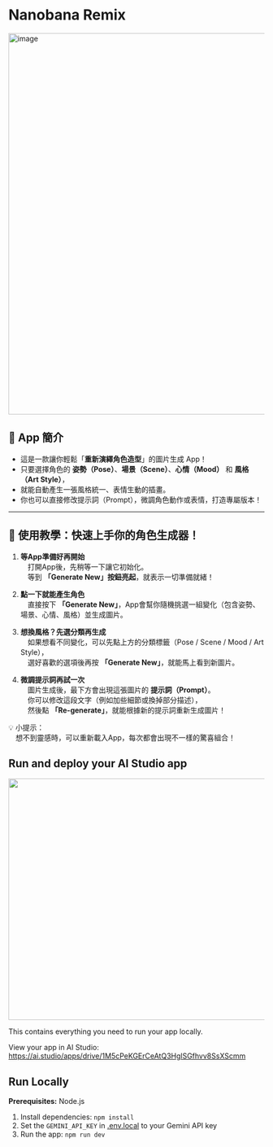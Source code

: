 # Nanobana Remix

<img width="750" alt="image" src="https://github.com/user-attachments/assets/2b3cdd27-0286-4756-b927-5a655b0f6472" />

## 🌟 App 簡介

* 這是一款讓你輕鬆「**重新演繹角色造型**」的圖片生成 App！  
* 只要選擇角色的 **姿勢（Pose）**、**場景（Scene）**、**心情（Mood）** 和 **風格（Art Style）**，  
* 就能自動產生一張風格統一、表情生動的插畫。  
* 你也可以直接修改提示詞（Prompt），微調角色動作或表情，打造專屬版本！



---

## 🎨 使用教學：快速上手你的角色生成器！

1. **等App準備好再開始**  
　打開App後，先稍等一下讓它初始化。  
　等到 **「Generate New」按鈕亮起**，就表示一切準備就緒！

2. **點一下就能產生角色**  
　直接按下 **「Generate New」**，App會幫你隨機挑選一組變化（包含姿勢、場景、心情、風格）並生成圖片。

3. **想換風格？先選分類再生成**  
　如果想看不同變化，可以先點上方的分類標籤（Pose / Scene / Mood / Art Style），  
　選好喜歡的選項後再按 **「Generate New」**，就能馬上看到新圖片。

4. **微調提示詞再試一次**  
　圖片生成後，最下方會出現這張圖片的 **提示詞（Prompt）**。  
　你可以修改這段文字（例如加些細節或換掉部分描述），  
　然後點 **「Re-generate」**，就能根據新的提示詞重新生成圖片！

💡 小提示：  
　想不到靈感時，可以重新載入App，每次都會出現不一樣的驚喜組合！

## Run and deploy your AI Studio app
<div align="center">
<img width="1200" height="475" alt="GHBanner" src="https://github.com/user-attachments/assets/0aa67016-6eaf-458a-adb2-6e31a0763ed6" />
</div>

This contains everything you need to run your app locally.

View your app in AI Studio: https://ai.studio/apps/drive/1M5cPeKGErCeAtQ3HglSGfhvv8SsXScmm

## Run Locally

**Prerequisites:**  Node.js


1. Install dependencies:
   `npm install`
2. Set the `GEMINI_API_KEY` in [.env.local](.env.local) to your Gemini API key
3. Run the app:
   `npm run dev`

